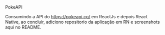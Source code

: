 PokeAPI

Consumindo a API do https://pokeapi.co/  em ReactJs e depois React Native, ao concluir, adiciono repositorio da aplicação em RN e screenshots aqui no README.
